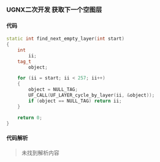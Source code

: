 ### UGNX二次开发 获取下一个空图层

#### 代码

```cpp
static int find_next_empty_layer(int start)
{
    int
        ii;
    tag_t
        object;

    for (ii = start; ii < 257; ii++)
    {
        object = NULL_TAG;
        UF_CALL(UF_LAYER_cycle_by_layer(ii, &object));
        if (object == NULL_TAG) return ii;
    }

    return 0;
}
```

#### 代码解析
> 未找到解析内容

